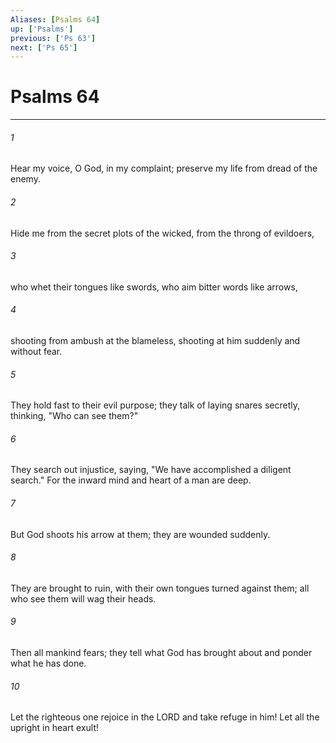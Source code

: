 ```yaml
---
Aliases: [Psalms 64]
up: ['Psalms']
previous: ['Ps 63']
next: ['Ps 65']
---
```

# Psalms 64
***



###### 1 
Hear my voice, O God, in my complaint; preserve my life from dread of the enemy. 

###### 2 
Hide me from the secret plots of the wicked, from the throng of evildoers, 

###### 3 
who whet their tongues like swords, who aim bitter words like arrows, 

###### 4 
shooting from ambush at the blameless, shooting at him suddenly and without fear. 

###### 5 
They hold fast to their evil purpose; they talk of laying snares secretly, thinking, "Who can see them?" 

###### 6 
They search out injustice, saying, "We have accomplished a diligent search." For the inward mind and heart of a man are deep. 

###### 7 
But God shoots his arrow at them; they are wounded suddenly. 

###### 8 
They are brought to ruin, with their own tongues turned against them; all who see them will wag their heads. 

###### 9 
Then all mankind fears; they tell what God has brought about and ponder what he has done. 

###### 10 
Let the righteous one rejoice in the LORD and take refuge in him! Let all the upright in heart exult!

